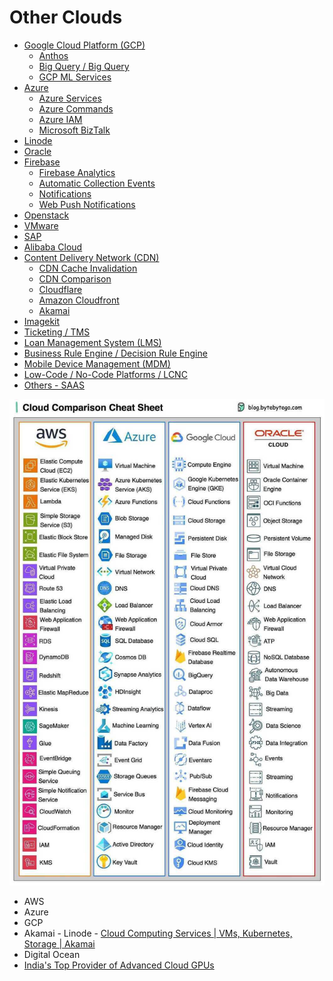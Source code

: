 # Other Clouds

- [Google Cloud Platform (GCP)](cloud/others/gcp-google-cloud-platform.md)
    - [Anthos](cloud/others/gcp-anthos.md)
    - [Big Query / Big Query](databases/data-warehouses/bigquery/readme.md)
    - [GCP ML Services](cloud/others/gcp-ml-services.md)
- [Azure](azure/readme.md)
    - [Azure Services](azure/services)
    - [Azure Commands](azure/commands)
    - [Azure IAM](cloud/others/azure/iam.md)
    - [Microsoft BizTalk](cloud/others/azure/microsoft-biztalk.md)
- [Linode](cloud/others/linode.md)
- [Oracle](oracle)
- [Firebase](firebase/readme.md)
    - [Firebase Analytics](cloud/others/firebase/firebase-google-analytics.md)
    - [Automatic Collection Events](firebase/automatic-collected-events)
    - [Notifications](cloud/others/firebase/fcm-notifications.md)
    - [Web Push Notifications](cloud/others/firebase/web-push-notifications.md)
- [Openstack](openstack)
- [VMware](cloud/others/vmware.md)
- [SAP](cloud/others/sap.md)
- [Alibaba Cloud](cloud/others/alibaba-cloud.md)
- [Content Delivery Network (CDN)](cloud/others/cdn-content-delivery-network.md)
	- [CDN Cache Invalidation](cloud/others/cdn-cache-invalidation.md)
	- [CDN Comparison](cloud/others/cdn-comparison.md)
	- [Cloudflare](cloud/others/cloudflare.md)
	- [Amazon Cloudfront](cloud/aws/networking-content-delivery/amazon-cloudfront.md)
	- [Akamai](cloud/others/akamai.md)
- [Imagekit](cloud/others/imagekit.md)
- [Ticketing / TMS](ticketing-tms)
- [Loan Management System (LMS)](cloud/others/loan-management-system-lms.md)
- [Business Rule Engine / Decision Rule Engine](business-rule-engine)
- [Mobile Device Management (MDM)](cloud/others/mdm-mobile-device-management.md)
- [Low-Code / No-Code Platforms / LCNC](cloud/others/low-code-no-code-lcnc.md)
- [Others - SAAS](others-saas)

![cloud-comparison](../../media/Pasted%20image%2020231216002914.jpg)

- AWS
- Azure
- GCP
- Akamai - Linode - [Cloud Computing Services | VMs, Kubernetes, Storage | Akamai](https://www.linode.com/)
- Digital Ocean
- [India's Top Provider of Advanced Cloud GPUs](https://www.e2enetworks.com/)
